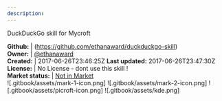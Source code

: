 ```yaml
---
description: 
---
```

DuckDuckGo skill for Mycroft



**Github:** | (https://github.com/ethanaward/duckduckgo-skill)  
**Owner:** | [@ethanaward](https://github.com/ethanaward)  
**Created:** | 2017-06-26T23:46:25Z  **Last updated:** 2017-06-26T23:47:30Z  
**License:** | No License - dont use this skill !  
**Market status:** | [Not in Market](https://market.mycroft.ai/skill/)  
 ![.gitbook/assets/mark-1-icon.png]  ![.gitbook/assets/mark-2-icon.png]  ![.gitbook/assets/picroft-icon.png]  ![.gitbook/assets/kde.png]  
